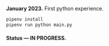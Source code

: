 __January 2023.__ First python experience.

```bash
pipenv install
pipenv run python main.py
```


#### Status — IN PROGRESS.

